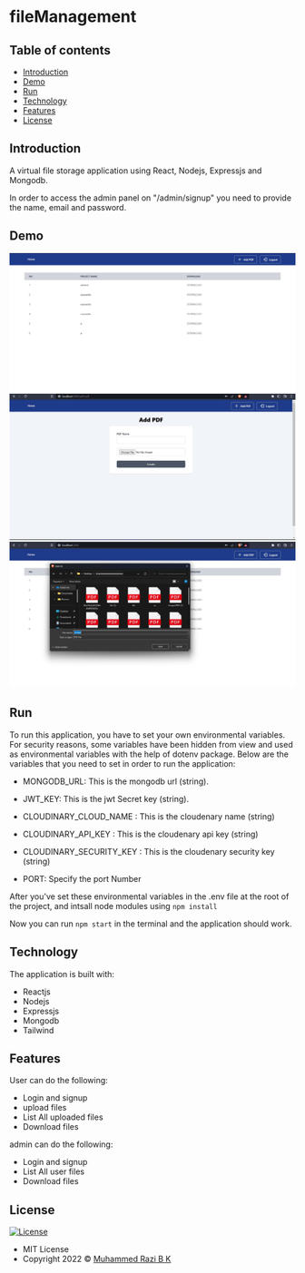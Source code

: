# fileManagement

## Table of contents

- [Introduction](#introduction)
- [Demo](#demo)
- [Run](#run)
- [Technology](#technology)
- [Features](#features)
- [License](#license)

## Introduction

A virtual file storage application using React, Nodejs, Expressjs and Mongodb.


In order to access the admin panel on "/admin/signup" you need to provide the name, email and password.


## Demo

![screenshot](https://github.com/RAZIBK/fileManagement/blob/main/Screenshot%202022-12-20%20164524.jpg)
![screenshot](https://github.com/RAZIBK/fileManagement/blob/main/Screenshot%202022-12-20%20164539.jpg)
![screenshot](https://github.com/RAZIBK/fileManagement/blob/main/Screenshot%202022-12-20%20164602.jpg)

## Run

To run this application, you have to set your own environmental variables. For security reasons, some variables have been hidden from view and used as environmental variables with the help of dotenv package. Below are the variables that you need to set in order to run the application:

- MONGODB_URL:     This is the mongodb url (string).

- JWT_KEY:  This is the jwt Secret key (string).

- CLOUDINARY_CLOUD_NAME  : This is the cloudenary name  (string)

- CLOUDINARY_API_KEY  : This is the cloudenary api key (string)

- CLOUDINARY_SECURITY_KEY  : This is the cloudenary security key (string)

- PORT: Specify the port Number

After you've set these environmental variables in the .env file at the root of the project, and intsall node modules using  `npm install`

Now you can run `npm start` in the terminal and the application should work.

## Technology

The application is built with:

- Reactjs
- Nodejs
- Expressjs
- Mongodb
- Tailwind


## Features


User can do the following:

- Login and signup
- upload files
- List All uploaded files
- Download files

admin can do the following:

- Login and signup
- List All user files
- Download files

## License

[![License](https://img.shields.io/:License-MIT-blue.svg?style=flat-square)](http://badges.mit-license.org)

- MIT License
- Copyright 2022 © [Muhammed Razi B K](https://github.com/RAZIBK/)
